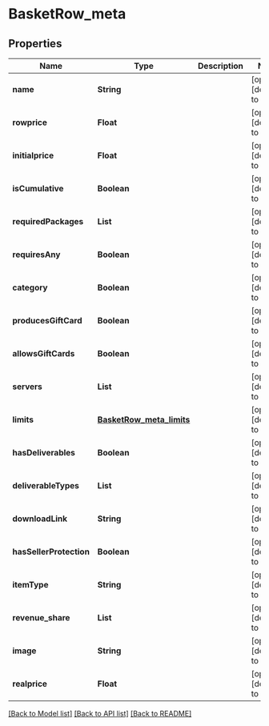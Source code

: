 # BasketRow_meta
## Properties

| Name | Type | Description | Notes |
|------------ | ------------- | ------------- | -------------|
| **name** | **String** |  | [optional] [default to null] |
| **rowprice** | **Float** |  | [optional] [default to null] |
| **initialprice** | **Float** |  | [optional] [default to null] |
| **isCumulative** | **Boolean** |  | [optional] [default to null] |
| **requiredPackages** | **List** |  | [optional] [default to null] |
| **requiresAny** | **Boolean** |  | [optional] [default to null] |
| **category** | **Boolean** |  | [optional] [default to null] |
| **producesGiftCard** | **Boolean** |  | [optional] [default to null] |
| **allowsGiftCards** | **Boolean** |  | [optional] [default to null] |
| **servers** | **List** |  | [optional] [default to null] |
| **limits** | [**BasketRow_meta_limits**](BasketRow_meta_limits.md) |  | [optional] [default to null] |
| **hasDeliverables** | **Boolean** |  | [optional] [default to null] |
| **deliverableTypes** | **List** |  | [optional] [default to null] |
| **downloadLink** | **String** |  | [optional] [default to null] |
| **hasSellerProtection** | **Boolean** |  | [optional] [default to null] |
| **itemType** | **String** |  | [optional] [default to null] |
| **revenue\_share** | **List** |  | [optional] [default to null] |
| **image** | **String** |  | [optional] [default to null] |
| **realprice** | **Float** |  | [optional] [default to null] |

[[Back to Model list]](../README.md#documentation-for-models) [[Back to API list]](../README.md#documentation-for-api-endpoints) [[Back to README]](../README.md)

